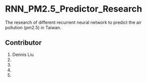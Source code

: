 # RNN_PM2.5_Predictor_Research
The research of different recurrent neural network to predict the air pollution (pm2.5) in Taiwan.
## Contributor 
1. Dennis Liu
2. 
3. 
4. 
5. 
